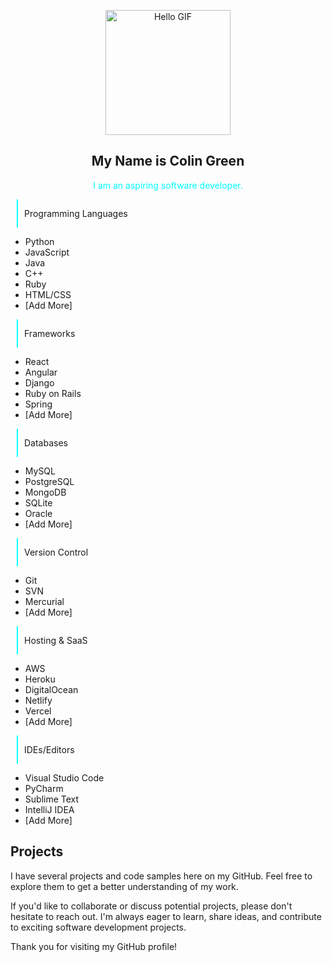 <!-- Hello GIF -->
<p align="center">
  <img src="https://i.pinimg.com/originals/b7/43/52/b743527a755c9e382579da4eb63c03d1.gif" width="200" height="200" alt="Hello GIF">
</p>

<!-- Introduction Section -->
<h2 align="center">My Name is Colin Green</h2>

<p align="center">
  <span style="color: cyan;">I am an aspiring software developer.</span>
</p>

<!-- Vertical Lines Section -->
<div style="display: flex; flex-direction: row; align-items: center;">
  <div style="border-left: 2px solid cyan; padding-left: 10px; margin-left: 10px;">
    <p>Programming Languages</p>
  </div>
</div>

<!-- Programming Languages Section -->
- Python
- JavaScript
- Java
- C++
- Ruby
- HTML/CSS
- [Add More]

<!-- Vertical Lines Section -->
<div style="display: flex; flex-direction: row; align-items: center;">
  <div style="border-left: 2px solid cyan; padding-left: 10px; margin-left: 10px;">
    <p>Frameworks</p>
  </div>
</div>

<!-- Frameworks Section -->
- React
- Angular
- Django
- Ruby on Rails
- Spring
- [Add More]

<!-- Vertical Lines Section -->
<div style="display: flex; flex-direction: row; align-items: center;">
  <div style="border-left: 2px solid cyan; padding-left: 10px; margin-left: 10px;">
    <p>Databases</p>
  </div>
</div>

<!-- Databases Section -->
- MySQL
- PostgreSQL
- MongoDB
- SQLite
- Oracle
- [Add More]

<!-- Vertical Lines Section -->
<div style="display: flex; flex-direction: row; align-items: center;">
  <div style="border-left: 2px solid cyan; padding-left: 10px; margin-left: 10px;">
    <p>Version Control</p>
  </div>
</div>

<!-- Version Control Section -->
- Git
- SVN
- Mercurial
- [Add More]

<!-- Vertical Lines Section -->
<div style="display: flex; flex-direction: row; align-items: center;">
  <div style="border-left: 2px solid cyan; padding-left: 10px; margin-left: 10px;">
    <p>Hosting & SaaS</p>
  </div>
</div>

<!-- Hosting & SaaS Section -->
- AWS
- Heroku
- DigitalOcean
- Netlify
- Vercel
- [Add More]

<!-- Vertical Lines Section -->
<div style="display: flex; flex-direction: row; align-items: center;">
  <div style="border-left: 2px solid cyan; padding-left: 10px; margin-left: 10px;">
    <p>IDEs/Editors</p>
  </div>
</div>

<!-- IDEs/Editors Section -->
- Visual Studio Code
- PyCharm
- Sublime Text
- IntelliJ IDEA
- [Add More]

<!-- Projects Section -->
## Projects

I have several projects and code samples here on my GitHub. Feel free to explore them to get a better understanding of my work.

If you'd like to collaborate or discuss potential projects, please don't hesitate to reach out. I'm always eager to learn, share ideas, and contribute to exciting software development projects.

Thank you for visiting my GitHub profile!

